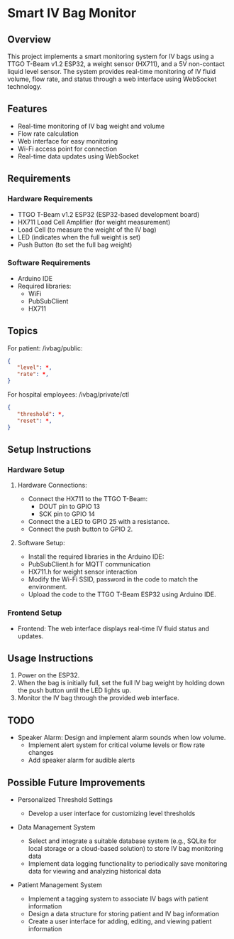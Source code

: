 # Smart IV Bag Monitor

## Overview

This project implements a smart monitoring system for IV bags using a TTGO T-Beam v1.2 ESP32, a weight sensor (HX711), and a 5V non-contact liquid level sensor. The system provides real-time monitoring of IV fluid volume, flow rate, and status through a web interface using WebSocket technology.

## Features

- Real-time monitoring of IV bag weight and volume
- Flow rate calculation
- Web interface for easy monitoring
- Wi-Fi access point for connection
- Real-time data updates using WebSocket

## Requirements

### Hardware Requirements

- TTGO T-Beam v1.2 ESP32 (ESP32-based development board)
- HX711 Load Cell Amplifier (for weight measurement)
- Load Cell (to measure the weight of the IV bag)
- LED (indicates when the full weight is set)
- Push Button (to set the full bag weight)

### Software Requirements

- Arduino IDE
- Required libraries:
  - WiFi
  - PubSubClient
  - HX711

## Topics

For patient: /ivbag/public:

```json
{
   "level": *,
   "rate": *,
}
```

For hospital employees: /ivbag/private/ctl

```json
{
   "threshold": *,
   "reset": *,
}
```

## Setup Instructions

### Hardware Setup

1. Hardware Connections:

   - Connect the HX711 to the TTGO T-Beam:
     - DOUT pin to GPIO 13
     - SCK pin to GPIO 14
   - Connect the a LED to GPIO 25 with a resistance.
   - Connect the push button to GPIO 2.

2. Software Setup:

   - Install the required libraries in the Arduino IDE:
   - PubSubClient.h for MQTT communication
   - HX711.h for weight sensor interaction
   - Modify the Wi-Fi SSID, password in the code to match the environment.
   - Upload the code to the TTGO T-Beam ESP32 using Arduino IDE.

### Frontend Setup

- Frontend: The web interface displays real-time IV fluid status and updates.

## Usage Instructions

1. Power on the ESP32.
2. When the bag is initially full, set the full IV bag weight by holding down the push button until the LED lights up.
3. Monitor the IV bag through the provided web interface.

## TODO

- Speaker Alarm: Design and implement alarm sounds when low volume.
  - Implement alert system for critical volume levels or flow rate changes
  - Add speaker alarm for audible alerts

## Possible Future Improvements

- Personalized Threshold Settings

  - Develop a user interface for customizing level thresholds

- Data Management System

  - Select and integrate a suitable database system (e.g., SQLite for local storage or a cloud-based solution) to store IV bag monitoring data
  - Implement data logging functionality to periodically save monitoring data for viewing and analyzing historical data

- Patient Management System
  - Implement a tagging system to associate IV bags with patient information
  - Design a data structure for storing patient and IV bag information
  - Create a user interface for adding, editing, and viewing patient information
